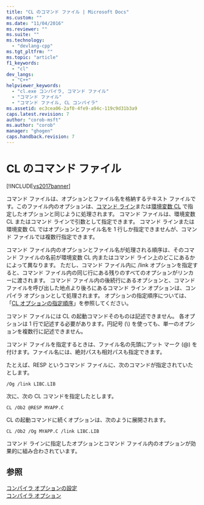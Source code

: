 ```yaml
---
title: "CL のコマンド ファイル | Microsoft Docs"
ms.custom: ""
ms.date: "11/04/2016"
ms.reviewer: ""
ms.suite: ""
ms.technology: 
  - "devlang-cpp"
ms.tgt_pltfrm: ""
ms.topic: "article"
f1_keywords: 
  - "cl"
dev_langs: 
  - "C++"
helpviewer_keywords: 
  - "cl.exe コンパイラ, コマンド ファイル"
  - "コマンド ファイル"
  - "コマンド ファイル, CL コンパイラ"
ms.assetid: ec3cea06-2af0-4fe9-a94c-119c9d31b3a9
caps.latest.revision: 7
author: "corob-msft"
ms.author: "corob"
manager: "ghogen"
caps.handback.revision: 7
---
```

# CL のコマンド ファイル
[!INCLUDE[vs2017banner](../../assembler/inline/includes/vs2017banner.md)]

コマンド ファイルは、オプションとファイル名を格納するテキスト ファイルです。このファイル内のオプションは、[コマンド ライン](../../build/reference/compiler-command-line-syntax.md)または[環境変数 CL](../../build/reference/cl-environment-variables.md) で指定したオプションと同じように処理されます。  コマンド ファイルは、環境変数 CL またはコマンド ラインで引数として指定できます。  コマンド ラインまたは環境変数 CL ではオプションとファイル名を 1 行しか指定できませんが、コマンド ファイルでは複数行指定できます。  
  
 コマンド ファイル内のオプションとファイル名が処理される順序は、そのコマンド ファイルの名前が環境変数 CL 内またはコマンド ライン上のどこにあるかによって異なります。  ただし、コマンド ファイル内に \/link オプションを指定すると、コマンド ファイル内の同じ行にある残りのすべてのオプションがリンカーに渡されます。  コマンド ファイル内の後続行にあるオプションと、コマンド ファイルを呼び出した地点より後ろにあるコマンド ライン オプションは、コンパイラ オプションとして処理されます。  オプションの指定順序については、「[CL オプションの指定順序](../../build/reference/order-of-cl-options.md)」を参照してください。  
  
 コマンド ファイルには CL の起動コマンドそのものは記述できません。  各オプションは 1 行で記述する必要があります。円記号 \(\\\) を使っても、単一のオプションを複数行に記述できません。  
  
 コマンド ファイルを指定するときは、ファイル名の先頭にアット マーク \(@\) を付けます。ファイル名には、絶対パスも相対パスも指定できます。  
  
 たとえば、RESP というコマンド ファイルに、次のコマンドが指定されていたとします。  
  
```  
/Og /link LIBC.LIB  
```  
  
 次に、次の CL コマンドを指定したとします。  
  
```  
CL /Ob2 @RESP MYAPP.C  
```  
  
 CL の起動コマンドに続くオプションは、次のように展開されます。  
  
```  
CL /Ob2 /Og MYAPP.C /link LIBC.LIB  
```  
  
 コマンド ラインに指定したオプションとコマンド ファイル内のオプションが効果的に組み合わされています。  
  
## 参照  
 [コンパイラ オプションの設定](../Topic/Setting%20Compiler%20Options.md)   
 [コンパイラ オプション](../../build/reference/compiler-options.md)